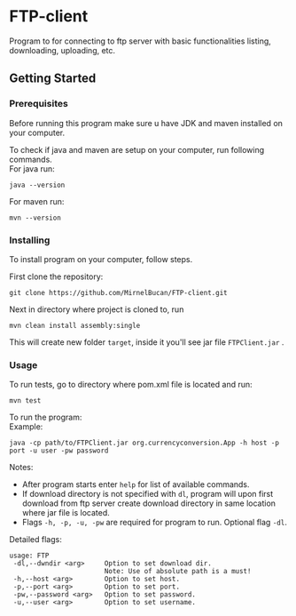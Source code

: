 # FTP-client

Program to for connecting to ftp server with basic functionalities listing, downloading, uploading, etc.

## Getting Started

### Prerequisites

Before running this program make sure u have JDK and maven installed on your computer.

To check if java and maven are setup on your computer, run following commands.
<br>For java run:
```
java --version
```
For maven run:
```
mvn --version
```

### Installing

To install program on your computer, follow steps.

First clone the repository:
```
git clone https://github.com/MirnelBucan/FTP-client.git
```

Next in directory where project is cloned to, run

```
mvn clean install assembly:single
```

This will create new folder `target`, inside it you'll see jar file `FTPClient.jar` .

### Usage

To run tests, go to directory where pom.xml file is located and run:
```
mvn test
```

To run the program:
<br>
Example:
```
java -cp path/to/FTPClient.jar org.currencyconversion.App -h host -p port -u user -pw password
```
Notes:
- After program starts enter `help` for list of available commands.
- If download directory is not specified with `dl`, program will upon first download from ftp server 
create download directory in same location where jar file is located.
- Flags `-h, -p, -u, -pw` are required for program to run. Optional flag `-dl`.

Detailed flags:
```
usage: FTP
 -dl,--dwndir <arg>     Option to set download dir.
                        Note: Use of absolute path is a must!
 -h,--host <arg>        Option to set host.
 -p,--port <arg>        Option to set port.
 -pw,--password <arg>   Option to set password.
 -u,--user <arg>        Option to set username.
```